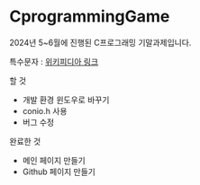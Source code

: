 # CprogrammingGame
2024년 5~6월에 진행된 C프로그래밍 기말과제입니다.

특수문자 : [위키피디아 링크](https://ko.wikipedia.org/wiki/KS_X_1001%EC%9D%98_%ED%8A%B9%EC%88%98_%EB%AC%B8%EC%9E%90)

할 것

- 개발 환경 윈도우로 바꾸기
- conio.h 사용
- 버그 수정




완료한 것

- 메인 페이지 만들기
- Github 페이지 만들기
